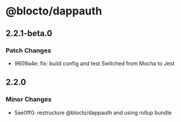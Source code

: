 # @blocto/dappauth

## 2.2.1-beta.0

### Patch Changes

- 9609a4e: fix: build config and test Switched from Mocha to Jest

## 2.2.0

### Minor Changes

- 5ae0ff0: restructure @blocto/dappauth and using rollup bundle
